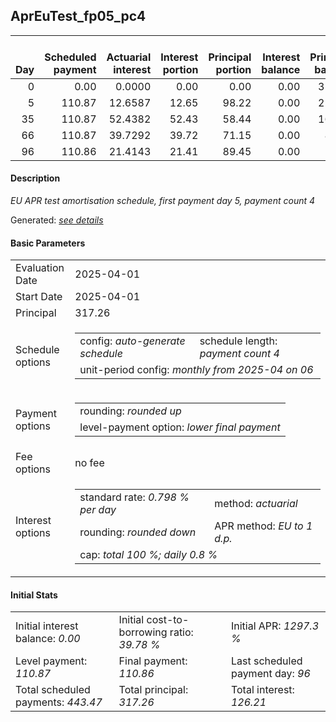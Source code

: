 <h2>AprEuTest_fp05_pc4</h2>
<table>
    <thead style="vertical-align: bottom;">
        <th style="text-align: right;">Day</th>
        <th style="text-align: right;">Scheduled payment</th>
        <th style="text-align: right;">Actuarial interest</th>
        <th style="text-align: right;">Interest portion</th>
        <th style="text-align: right;">Principal portion</th>
        <th style="text-align: right;">Interest balance</th>
        <th style="text-align: right;">Principal balance</th>
        <th style="text-align: right;">Total actuarial interest</th>
        <th style="text-align: right;">Total interest</th>
        <th style="text-align: right;">Total principal</th>
    </thead>
    <tr style="text-align: right;">
        <td class="ci00">0</td>
        <td class="ci01" style="white-space: nowrap;">0.00</td>
        <td class="ci02">0.0000</td>
        <td class="ci03">0.00</td>
        <td class="ci04">0.00</td>
        <td class="ci05">0.00</td>
        <td class="ci06">317.26</td>
        <td class="ci07">0.0000</td>
        <td class="ci08">0.00</td>
        <td class="ci09">0.00</td>
    </tr>
    <tr style="text-align: right;">
        <td class="ci00">5</td>
        <td class="ci01" style="white-space: nowrap;">110.87</td>
        <td class="ci02">12.6587</td>
        <td class="ci03">12.65</td>
        <td class="ci04">98.22</td>
        <td class="ci05">0.00</td>
        <td class="ci06">219.04</td>
        <td class="ci07">12.6587</td>
        <td class="ci08">12.65</td>
        <td class="ci09">98.22</td>
    </tr>
    <tr style="text-align: right;">
        <td class="ci00">35</td>
        <td class="ci01" style="white-space: nowrap;">110.87</td>
        <td class="ci02">52.4382</td>
        <td class="ci03">52.43</td>
        <td class="ci04">58.44</td>
        <td class="ci05">0.00</td>
        <td class="ci06">160.60</td>
        <td class="ci07">65.0969</td>
        <td class="ci08">65.08</td>
        <td class="ci09">156.66</td>
    </tr>
    <tr style="text-align: right;">
        <td class="ci00">66</td>
        <td class="ci01" style="white-space: nowrap;">110.87</td>
        <td class="ci02">39.7292</td>
        <td class="ci03">39.72</td>
        <td class="ci04">71.15</td>
        <td class="ci05">0.00</td>
        <td class="ci06">89.45</td>
        <td class="ci07">104.8261</td>
        <td class="ci08">104.80</td>
        <td class="ci09">227.81</td>
    </tr>
    <tr style="text-align: right;">
        <td class="ci00">96</td>
        <td class="ci01" style="white-space: nowrap;">110.86</td>
        <td class="ci02">21.4143</td>
        <td class="ci03">21.41</td>
        <td class="ci04">89.45</td>
        <td class="ci05">0.00</td>
        <td class="ci06">0.00</td>
        <td class="ci07">126.2404</td>
        <td class="ci08">126.21</td>
        <td class="ci09">317.26</td>
    </tr>
</table>
<h4>Description</h4>
<p><i>EU APR test amortisation schedule, first payment day 5, payment count 4</i></p>
<p>Generated: <i><a href="../GeneratedDate.html">see details</a></i></p>
<h4>Basic Parameters</h4>
<table>
    <tr>
        <td>Evaluation Date</td>
        <td>2025-04-01</td>
    </tr>
    <tr>
        <td>Start Date</td>
        <td>2025-04-01</td>
    </tr>
    <tr>
        <td>Principal</td>
        <td>317.26</td>
    </tr>
    <tr>
        <td>Schedule options</td>
        <td>
            <table>
                <tr>
                    <td>config: <i>auto-generate schedule</i></td>
                    <td>schedule length: <i><i>payment count</i> 4</i></td>
                </tr>
                <tr>
                    <td colspan="2" style="white-space: nowrap;">unit-period config: <i>monthly from 2025-04 on 06</i></td>
                </tr>
            </table>
        </td>
    </tr>
    <tr>
        <td>Payment options</td>
        <td>
            <table>
                <tr>
                    <td>rounding: <i>rounded up</i></td>
                </tr>
                <tr>
                    <td>level-payment option: <i>lower&nbsp;final&nbsp;payment</i></td>
                </tr>
            </table>
        </td>
    </tr>
    <tr>
        <td>Fee options</td>
        <td>no fee
        </td>
    </tr>
    <tr>
        <td>Interest options</td>
        <td>
            <table>
                <tr>
                    <td>standard rate: <i>0.798 % per day</i></td>
                    <td>method: <i>actuarial</i></td>
                </tr>
                <tr>
                    <td>rounding: <i>rounded down</i></td>
                    <td>APR method: <i>EU to 1 d.p.</i></td>
                </tr>
                <tr>
                    <td colspan="2">cap: <i>total 100 %; daily 0.8 %</td>
                </tr>
            </table>
        </td>
    </tr>
</table>
<h4>Initial Stats</h4>
<table>
    <tr>
        <td>Initial interest balance: <i>0.00</i></td>
        <td>Initial cost-to-borrowing ratio: <i>39.78 %</i></td>
        <td>Initial APR: <i>1297.3 %</i></td>
    </tr>
    <tr>
        <td>Level payment: <i>110.87</i></td>
        <td>Final payment: <i>110.86</i></td>
        <td>Last scheduled payment day: <i>96</i></td>
    </tr>
    <tr>
        <td>Total scheduled payments: <i>443.47</i></td>
        <td>Total principal: <i>317.26</i></td>
        <td>Total interest: <i>126.21</i></td>
    </tr>
</table>